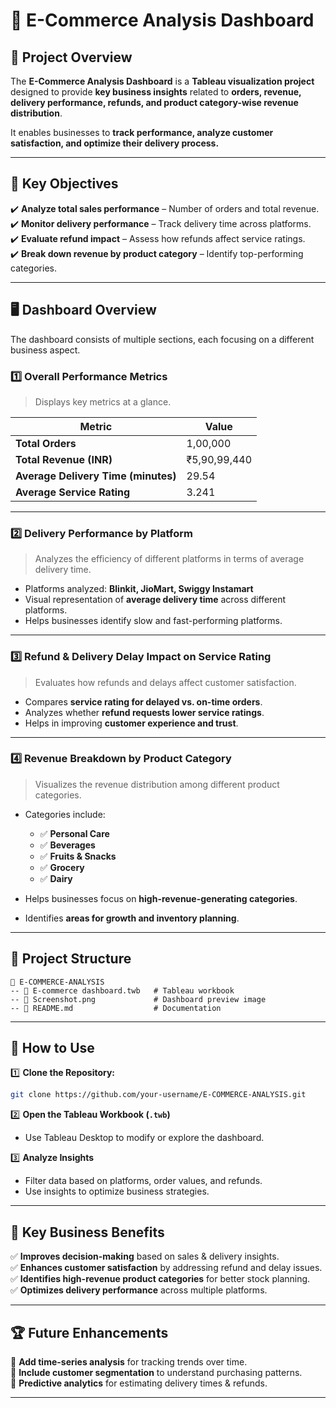 # 🌚 E-Commerce Analysis Dashboard

## 🎯 Project Overview
The **E-Commerce Analysis Dashboard** is a **Tableau visualization project** designed to provide **key business insights** related to **orders, revenue, delivery performance, refunds, and product category-wise revenue distribution**.

It enables businesses to **track performance, analyze customer satisfaction, and optimize their delivery process.**  

---

## 📌 Key Objectives
✔️ **Analyze total sales performance** – Number of orders and total revenue.  
✔️ **Monitor delivery performance** – Track delivery time across platforms.  
✔️ **Evaluate refund impact** – Assess how refunds affect service ratings.  
✔️ **Break down revenue by product category** – Identify top-performing categories.  

---

## 🖥 Dashboard Overview
The dashboard consists of multiple sections, each focusing on a different business aspect.  

### **1️⃣ Overall Performance Metrics**
> Displays key metrics at a glance.  

| Metric | Value |
|--------|------|
| **Total Orders** | 1,00,000 |
| **Total Revenue (INR)** | ₹5,90,99,440 |
| **Average Delivery Time (minutes)** | 29.54 |
| **Average Service Rating** | 3.241 |

---

### **2️⃣ Delivery Performance by Platform**
> Analyzes the efficiency of different platforms in terms of average delivery time.  

- Platforms analyzed: **Blinkit, JioMart, Swiggy Instamart**  
- Visual representation of **average delivery time** across different platforms.  
- Helps businesses identify slow and fast-performing platforms.

---

### **3️⃣ Refund & Delivery Delay Impact on Service Rating**
> Evaluates how refunds and delays affect customer satisfaction.  

- Compares **service rating for delayed vs. on-time orders**.  
- Analyzes whether **refund requests lower service ratings**.  
- Helps in improving **customer experience and trust**.  

---

### **4️⃣ Revenue Breakdown by Product Category**
> Visualizes the revenue distribution among different product categories.  

- Categories include:  
  - ✅ **Personal Care**  
  - ✅ **Beverages**  
  - ✅ **Fruits & Snacks**  
  - ✅ **Grocery**  
  - ✅ **Dairy**  

- Helps businesses focus on **high-revenue-generating categories**.  
- Identifies **areas for growth and inventory planning**.  

---

## 📂 Project Structure
```
📎 E-COMMERCE-ANALYSIS
️️-- 📄 E-commerce dashboard.twb   # Tableau workbook
️️-- 🎨 Screenshot.png             # Dashboard preview image
️️-- 📄 README.md                  # Documentation
```

---

## 🚀 How to Use
1️⃣ **Clone the Repository:**  
```bash
git clone https://github.com/your-username/E-COMMERCE-ANALYSIS.git
```
2️⃣ **Open the Tableau Workbook (`.twb`)**  
   - Use Tableau Desktop to modify or explore the dashboard.  

3️⃣ **Analyze Insights**  
   - Filter data based on platforms, order values, and refunds.  
   - Use insights to optimize business strategies.  

---

## 🎯 Key Business Benefits
✅ **Improves decision-making** based on sales & delivery insights.  
✅ **Enhances customer satisfaction** by addressing refund and delay issues.  
✅ **Identifies high-revenue product categories** for better stock planning.  
✅ **Optimizes delivery performance** across multiple platforms.  

---

## 🏆 Future Enhancements
📌 **Add time-series analysis** for tracking trends over time.  
📌 **Include customer segmentation** to understand purchasing patterns.  
📌 **Predictive analytics** for estimating delivery times & refunds.  

---









